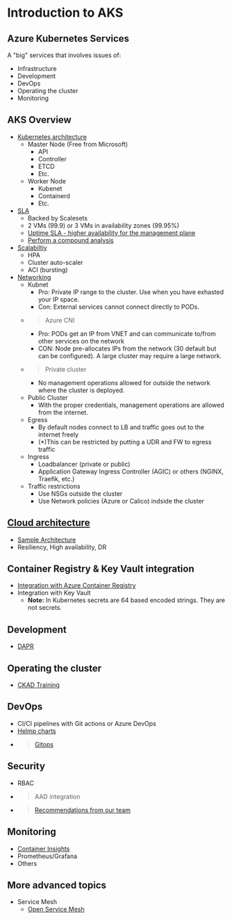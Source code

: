 # Introduction to AKS

## Azure Kubernetes Services

A "big" services that involves issues of:

- Infrastructure
- Development
- DevOps
- Operating the cluster
- Monitoring

## AKS Overview

- [Kubernetes architecture](https://docs.microsoft.com/en-us/azure/aks/concepts-clusters-workloads#kubernetes-cluster-architecture)
  - Master Node (Free from Microsoft)
    - API
    - Controller
    - ETCD
    - Etc.
  - Worker Node
    - Kubenet
    - Containerd
    - Etc.
- [SLA](https://azure.microsoft.com/en-us/support/legal/sla/kubernetes-service/v1_1/)
  - Backed by Scalesets
  - 2 VMs (99.9) or 3 VMs in availability zones (99.95%)
  - [Uptime SLA - higher availability for the management plane](https://docs.microsoft.com/en-us/azure/aks/uptime-sla)
  - [Perform a compound analysis](https://megamorf.gitlab.io/cheat-sheets/calculate-compound-availability/)
- [Scalabiltiy](https://docs.microsoft.com/en-us/azure/aks/concepts-scale)
  - HPA
  - Cluster auto-scaler
  - ACI (bursting)
- [Networking](https://docs.microsoft.com/en-us/azure/aks/concepts-network)
  - Kubnet
    - Pro: Private IP range to the cluster. Use when you have exhasted your IP space.
    - Con: External services cannot connect directly to PODs.
  - > Azure CNI
    - Pro: PODs get an IP from VNET and can communicate to/from other services on the network
    - CON: Node pre-allocates IPs from the network (30 default but can be configured). A large cluster may require a large network.
  - > Private cluster
    - No management operations allowed for outside the network where the cluster is deployed.
  - Public Cluster
    - With the proper credentials, management operations are allowed from the internet.
  - Egress
    - By default nodes connect to LB and traffic goes out to the internet freely
    - (*)This can be restricted by putting a UDR and FW to egress traffic
  - Ingress
    - Loadbalancer (private or public)
    - Application Gateway Ingress Controller (AGIC) or others (NGINX, Traefik, etc.)
  - Traffic restrictions
    - Use NSGs outside the cluster
    - Use Network policies (Azure or Calico) indside the cluster

## [Cloud architecture](https://docs.microsoft.com/en-us/azure/architecture/reference-architectures/containers/aks/secure-baseline-aks)
  - [Sample Architecture](https://docs.microsoft.com/en-us/azure/architecture/reference-architectures/containers/aks-multi-region/aks-multi-cluster)  
  - Resiliency, High availability, DR

## Container Registry & Key Vault integration

- [Integration with Azure Container Registry](https://docs.microsoft.com/en-us/azure/aks/cluster-container-registry-integration?tabs=azure-cli)
- Integration with Key Vault
  - **Note:** In Kubernetes secrets are 64 based encoded strings. They are not secrets.

## Development

- [DAPR](https://dapr.io/)

## Operating the cluster

- [CKAD Training](https://github.com/johandry/CKAD)

## DevOps

- CI/CI pipelines with Git actions or Azure DevOps
- [Helmp charts](https://helm.sh/)
- > [Gitops](https://docs.microsoft.com/en-us/azure/architecture/example-scenario/gitops-aks/gitops-blueprint-aks)

## Security

- RBAC
- > AAD integration
- > [Recommendations from our team](https://github.com/msalemor/aks-security-recommendations)

## Monitoring

- [Container Insights](https://docs.microsoft.com/en-us/azure/azure-monitor/containers/container-insights-overview)
- Prometheus/Grafana
- Others

## More advanced topics

- Service Mesh
  - [Open Service Mesh](https://openservicemesh.io/)

